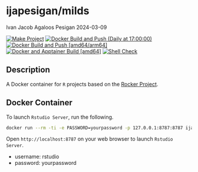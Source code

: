 ijapesigan/milds
================
Ivan Jacob Agaloos Pesigan
2024-03-09

<!-- README.md is generated from .setup/readme/README.Rmd. Please edit that file -->
<!-- badges: start -->

[![Make
Project](https://github.com/ijapesigan/docker-milds/actions/workflows/make.yml/badge.svg)](https://github.com/ijapesigan/docker-milds/actions/workflows/make.yml)
[![Docker Build and Push (Daily at
17:00:00)](https://github.com/ijapesigan/docker-milds/actions/workflows/docker-build-push-daily-docs.yml/badge.svg)](https://github.com/ijapesigan/docker-milds/actions/workflows/docker-build-push-daily-docs.yml)
[![Docker Build and Push
\[amd64/arm64\]](https://github.com/ijapesigan/docker-milds/actions/workflows/docker-build-push-amd64-arm64.yml/badge.svg)](https://github.com/ijapesigan/docker-milds/actions/workflows/docker-build-push-amd64-arm64.yml)
[![Docker and Apptainer Build
\[amd64\]](https://github.com/ijapesigan/docker-milds/actions/workflows/docker-apptainer-build-amd64.yml/badge.svg)](https://github.com/ijapesigan/docker-milds/actions/workflows/docker-apptainer-build-amd64.yml)
[![Shell
Check](https://github.com/ijapesigan/docker-milds/actions/workflows/shellcheck.yml/badge.svg)](https://github.com/ijapesigan/docker-milds/actions/workflows/shellcheck.yml)
<!-- badges: end -->

## Description

A Docker container for `R` projects based on the [Rocker
Project](https://rocker-project.org/).

## Docker Container

To launch `Rstudio Server`, run the following.

``` bash
docker run --rm -ti -e PASSWORD=yourpassword -p 127.0.0.1:8787:8787 ijapesigan/milds
```

Open `http://localhost:8787` on your web browser to launch
`Rstudio Server`.

- username: rstudio
- password: yourpassword
